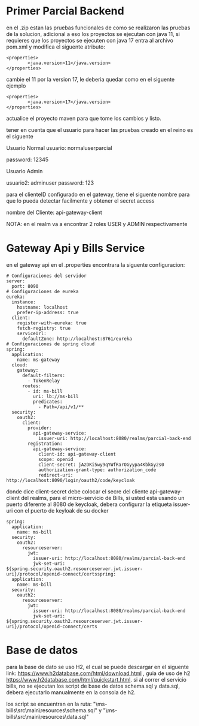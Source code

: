 # Primer Parcial Backend

en el .zip estan las pruebas funcionales de como se realizaron las pruebas de la solucion, adicional a eso los proyectos se ejecutan con java 11, si requieres que los proyectos se ejecuten con java 17 
entra al archivo pom.xml y modifica  el siguente atributo:

```
<properties>
        <java.version>11</java.version>
</properties>
```

cambie el 11 por la version 17, le deberia quedar como en el siguente ejemplo

```
<properties>
        <java.version>17</java.version>
</properties>
```

actualice el proyecto maven para que tome los cambios y listo.


tener en cuenta que el usuario para hacer las pruebas creado en el reino es el siguente

Usuario Normal
usuario: normaluserparcial

password: 12345

Usuario Admin

usuario2: adminuser
password: 123

para el clienteID configurado en el gateway, tiene el siguente nombre para que lo pueda detectar facilmente y obtener el secret access

nombre del Cliente: api-gateway-client


NOTA: en el realm va a encontrar 2 roles USER y ADMIN respectivamente


# Gateway Api y Bills Service
en el gateway api en el .properties  encontrara la siguente configuracion:

```
# Configuraciones del servidor
server:
  port: 8090
# Configuraciones de eureka
eureka:
  instance:
    hostname: localhost
    prefer-ip-address: true
  client:
    register-with-eureka: true
    fetch-registry: true
    serviceUrl:
      defaultZone: http://localhost:8761/eureka
# Configuraciones de spring cloud
spring:
  application:
    name: ms-gateway
  cloud:
    gateway:
      default-filters:
        - TokenRelay
      routes:
        - id: ms-bill
          uri: lb://ms-bill
          predicates:
            - Path=/api/v1/**
  security:
    oauth2:
      client:
        provider:
          api-gateway-service:
            issuer-uri: http://localhost:8080/realms/parcial-back-end
        registration:
          api-gateway-service:
            client-id: api-gateway-client
            scope: openid
            client-secret: jAzDKi5wy9qYWfRarOGyypa4KbkGy2s0
            authorization-grant-type: authorization_code
            redirect-uri: http://localhost:8090/login/oauth2/code/keycloak

```
donde dice client-secret debe colocar el secre del cliente api-gateway-client del realms, para el micro-servicio de Bills, si usted esta usando un puerto diferente al 8080 de keycloak, debera configurar la etiqueta issuer-uri con el puerto de keyloak de su docker

```
spring:
  application:
    name: ms-bill
  security:
    oauth2:
      resourceserver:
        jwt:
          issuer-uri: http://localhost:8080/realms/parcial-back-end
          jwk-set-uri: ${spring.security.oauth2.resourceserver.jwt.issuer-uri}/protocol/openid-connect/certsspring:
  application:
    name: ms-bill
  security:
    oauth2:
      resourceserver:
        jwt:
          issuer-uri: http://localhost:8080/realms/parcial-back-end
          jwk-set-uri: ${spring.security.oauth2.resourceserver.jwt.issuer-uri}/protocol/openid-connect/certs

```


# Base de datos

para la base de dato se uso H2, el cual se puede descargar en el siguente link:  https://www.h2database.com/html/download.html  ,  guia de uso de h2 https://www.h2database.com/html/quickstart.html.
si al correr el servicio bills, no se ejecutan los script de base de datos schema.sql y data.sql, debera ejecutarlo manualmente en la consola de h2.

los script se encuentran en la ruta: "\ms-bills\src\main\resources\schema.sql" y  "\ms-bills\src\main\resources\data.sql"
 

